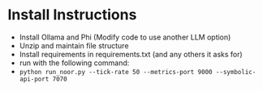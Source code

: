 # Install Instructions

 - Install Ollama and Phi (Modify code to use another LLM option)
 - Unzip and maintain file structure
 - Install requirements in requirements.txt (and any others it asks for)
 - run with the following command:
  - `python run_noor.py --tick-rate 50 --metrics-port 9000 --symbolic-api-port 7070`
